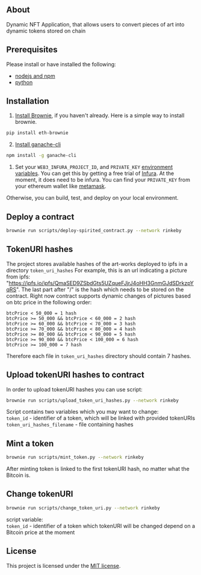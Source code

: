## About
Dynamic NFT Application, that allows users to convert pieces of art into dynamic tokens stored on chain

## Prerequisites

Please install or have installed the following:

- [nodejs and npm](https://nodejs.org/en/download/)
- [python](https://www.python.org/downloads/)
## Installation

1. [Install Brownie](https://eth-brownie.readthedocs.io/en/stable/install.html), if you haven't already. Here is a simple way to install brownie.

```bash
pip install eth-brownie
```

2. [Install ganache-cli](https://www.npmjs.com/package/ganache-cli)

```bash
npm install -g ganache-cli
```

1. Set your `WEB3_INFURA_PROJECT_ID`, and `PRIVATE_KEY` [environment variables](https://www.twilio.com/blog/2017/01/how-to-set-environment-variables.html). You can get this by getting a free trial of [Infura](https://infura.io/). At the moment, it does need to be infura. You can find your `PRIVATE_KEY` from your ethereum wallet like [metamask](https://metamask.io/). 

Otherwise, you can build, test, and deploy on your local environment.

## Deploy a contract
```bash
brownie run scripts/deploy-spirited_contract.py --network rinkeby
```

## TokenURI hashes
The project stores available hashes of the art-works deployed to ipfs in a directory `token_uri_hashes`
For example, this is an url indicating a picture from ipfs: "https://ipfs.io/ipfs/QmaSED9ZSbdGts5UZqueFJjrJ4oHH3GnmGJdSDrkzpYqRS".
The last part after "/" is the hash which needs to be stored on the contract. Right now contract supports dynamic changes
of pictures based on btc price in the following order:
```
btcPrice < 50_000 = 1 hash
btcPrice >= 50_000 && btcPrice < 60_000 = 2 hash
btcPrice >= 60_000 && btcPrice < 70_000 = 3 hash
btcPrice >= 70_000 && btcPrice < 80_000 = 4 hash
btcPrice >= 80_000 && btcPrice < 90_000 = 5 hash
btcPrice >= 90_000 && btcPrice < 100_000 = 6 hash
btcPrice >= 100_000 = 7 hash
```
Therefore each file in `token_uri_hashes`  directory should contain 7 hashes.

## Upload tokenURI hashes to contract
In order to upload tokenURI hashes you can use script:
```bash
brownie run scripts/upload_token_uri_hashes.py --network rinkeby
```
Script contains two variables which you may want to change:<br/> 
`token_id` - identifier of a token, which will be linked with provided tokenURIs<br/>
`token_uri_hashes_filename` - file containing hashes<br/>

## Mint a token
```bash
brownie run scripts/mint_token.py --network rinkeby
```
After minting token is linked to the first tokenURI hash, no matter what the Bitcoin is.

## Change tokenURI
```bash
brownie run scripts/change_token_uri.py --network rinkeby
```
script variable:<br/>
`token_id` - identifier of a token which tokenURI will be changed depend on a Bitcoin price at the moment 

## License

This project is licensed under the [MIT license](LICENSE).
